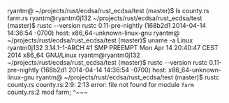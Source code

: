 ryantm@ ~/projects/rust/ecdsa/rust_ecdsa/test (master)$ ls
county.rs  farm.rs
ryantm@ryantm0j132 ~/projects/rust/ecdsa/rust_ecdsa/test (master)$ rustc --version
rustc 0.11-pre-nightly (168b2d1 2014-04-14 14:36:54 -0700)
host: x86_64-unknown-linux-gnu
ryantm@ ~/projects/rust/ecdsa/rust_ecdsa/test (master)$ uname -a
Linux ryantm0j132 3.14.1-1-ARCH #1 SMP PREEMPT Mon Apr 14 20:40:47 CEST 2014 x86_64 GNU/Linux
ryantm@ryantm0j132 ~/projects/rust/ecdsa/rust_ecdsa/test (master)$ rustc --version
rustc 0.11-pre-nightly (168b2d1 2014-04-14 14:36:54 -0700)
host: x86_64-unknown-linux-gnu
ryantm@ ~/projects/rust/ecdsa/rust_ecdsa/test (master)$ rustc county.rs 
county.rs:2:9: 2:13 error: file not found for module `farm`
county.rs:2     mod farm;
                    ^~~~
